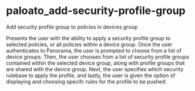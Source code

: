 # paloato_add-security-profile-group
Add security profile group to policies in devices group

Presents the user with the ability to apply a security profile group to selected policies, or all policies within a device group. Once the user authenticates to Panorama, the user is prompted to choose from a list of device groups. Then, the user chooses from a list of security profile groups contained within the selected device group, along with profile groups that are shared with the device group. Next, the user specifies which security rulebase to apply the profile, and lastly, the user is given the option of displaying and choosing specifc rules for the profile to be pushed.
